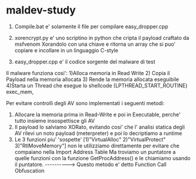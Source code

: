 # maldev-study

1) Compile.bat e' solamente il file per compilare easy_dropper.cpp
   
2) xorencrypt.py e' uno scriptino in python che cripta il payload craftato da msfvenom Xorandolo con una chiave e ritorna un array che si puo' copiare e incollare in un linguaggio C-style

3) easy_dropper.cpp e' il codice sorgente del malware di test

Il malware funziona cosi': 
  1)Alloca memoria in Read Write
  2) Copia il Payload nella memoria allocata
  3) Rende la memoria allocata eseguibile
  4)Starta un Thread che esegue lo shellcode   (LPTHREAD_START_ROUTINE) exec_mem,

Per evitare controlli degli AV sono implementati i seguenti metodi:
  1) Allocare la memoria prima in Read-Write e poi in Executable, perche' tutto insieme insospettisce gli AV
  2) Il payload lo salviamo XORato, evitando cosi' che l' analisi statica degli AV rilevi un noto payload (meterpreter) e poi lo decriptiamo a runtime
  3) Le 3 funzioni piu' 'sospette' [1)"VirtualAlloc" 2)"VirtualProtect" 3)"RtlMoveMemory"]  non le utilizziamo direttamente per evitare che compaiano nella Import Address Table
     Ma troviamo un puntatore a quelle funzioni con la funzione GetProcAddress() e le chiamiamo usando il puntatore. ----------> Questo metodo e' detto Function Call Obfuscation
